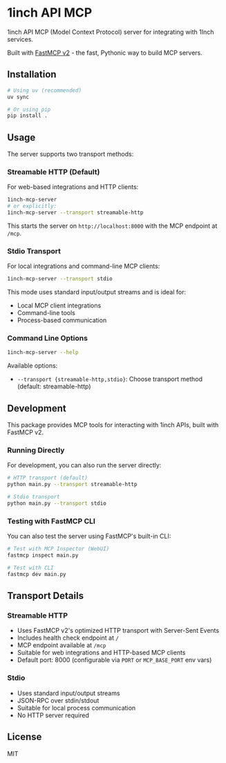 # 1inch API MCP

1inch API MCP (Model Context Protocol) server for integrating with 1Inch services.

Built with [FastMCP v2](https://gofastmcp.com) - the fast, Pythonic way to build MCP servers.

## Installation

```bash
# Using uv (recommended)
uv sync

# Or using pip
pip install .
```

## Usage

The server supports two transport methods:

### Streamable HTTP (Default)

For web-based integrations and HTTP clients:

```bash
1inch-mcp-server
# or explicitly:
1inch-mcp-server --transport streamable-http
```

This starts the server on `http://localhost:8000` with the MCP endpoint at `/mcp`.

### Stdio Transport

For local integrations and command-line MCP clients:

```bash
1inch-mcp-server --transport stdio
```

This mode uses standard input/output streams and is ideal for:
- Local MCP client integrations
- Command-line tools
- Process-based communication

### Command Line Options

```bash
1inch-mcp-server --help
```

Available options:
- `--transport {streamable-http,stdio}`: Choose transport method (default: streamable-http)

## Development

This package provides MCP tools for interacting with 1inch APIs, built with FastMCP v2.

### Running Directly

For development, you can also run the server directly:

```bash
# HTTP transport (default)
python main.py --transport streamable-http

# Stdio transport  
python main.py --transport stdio
```

### Testing with FastMCP CLI

You can also test the server using FastMCP's built-in CLI:

```bash
# Test with MCP Inspector (WebUI)
fastmcp inspect main.py

# Test with CLI
fastmcp dev main.py
```

## Transport Details

### Streamable HTTP
- Uses FastMCP v2's optimized HTTP transport with Server-Sent Events
- Includes health check endpoint at `/` 
- MCP endpoint available at `/mcp`
- Suitable for web integrations and HTTP-based MCP clients
- Default port: 8000 (configurable via `PORT` or `MCP_BASE_PORT` env vars)

### Stdio
- Uses standard input/output streams
- JSON-RPC over stdin/stdout
- Suitable for local process communication
- No HTTP server required

## License

MIT
